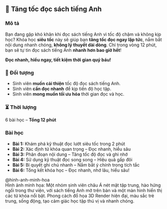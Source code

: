 ## 📌 Tăng tốc đọc sách tiếng Anh

### Mô tả  
Bạn đang gặp khó khăn khi đọc sách tiếng Anh vì tốc độ chậm và không kịp học? Khóa học **siêu tốc** này sẽ giúp bạn **tăng tốc đọc ngay lập tức**, nắm bắt nội dung nhanh chóng, **không lý thuyết dài dòng**. Chỉ trong vòng 12 phút, bạn sẽ tự tin đọc sách tiếng Anh **nhanh hơn bao giờ hết**!

**Đọc nhanh, hiểu ngay, tiết kiệm thời gian quý báu!**

### 🎯 Đối tượng  
- Sinh viên **muốn cải thiện** tốc độ đọc sách tiếng Anh.  
- Sinh viên **cần đọc nhanh** để kịp tiến độ học tập.  
- Sinh viên **mong muốn tối ưu hóa** thời gian đọc và học.  

### ⏳ Thời lượng  
6 bài học – **Tổng 12 phút**  

### Bài học  
- **Bài 1:** Khám phá kỹ thuật đọc lướt siêu tốc trong 2 phút  
- **Bài 2:** Xác định từ khóa quan trọng – Đọc nhanh, hiểu sâu  
- **Bài 3:** Phân đoạn nội dung – Tăng tốc độ đọc và ghi nhớ  
- **Bài 4:** Sử dụng kỹ thuật đọc song song – Hiệu quả gấp đôi  
- **Bài 5:** Bí quyết ghi chú nhanh – Nắm bắt ý chính trong tích tắc  
- **Bài 6:** Tổng kết khóa học – Đọc nhanh, nhớ lâu, hiểu sâu!

@hinh-anh-minh-hoa  
Hình ảnh minh họa: Một nhóm sinh viên châu Á nét mặt tập trung, hào hứng ngồi trong thư viện, với sách tiếng Anh mở trên bàn và một màn hình hiển thị các từ khóa nổi bật. Phong cách đồ họa 3D Render hiện đại, màu sắc trẻ trung, sống động, tạo cảm giác học tập thú vị và nhanh chóng.